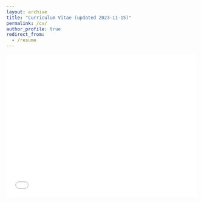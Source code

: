 ```yaml
---
layout: archive
title: "Curriculum Vitae (updated 2023-11-15)"
permalink: /cv/
author_profile: true
redirect_from:
  - /resume
---
```


<embed src="/files/2023-11-15 CV.pdf" width="500" height="375" 
 type="application/pdf">


